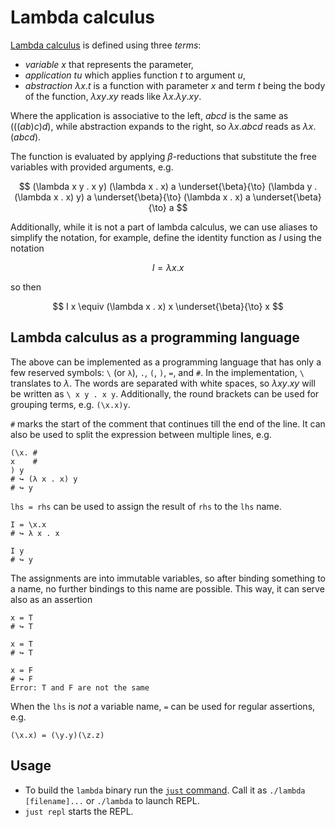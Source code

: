 # Lambda calculus

[Lambda calculus] is defined using three _terms_:

* _variable_ $x$ that represents the parameter,
* _application_ $t  u$ which applies function $t$ to argument $u$,
* _abstraction_ $\lambda x . t$ is a function with parameter $x$ and term $t$ being the body of the function,
  $\lambda x y . x y$ reads like $\lambda x . \lambda y . x y$.

Where the application is associative to the left, $a b c d$ is the same as $(((a b) c) d)$, while abstraction expands to the right, so 
$\lambda x . a b c d$ reads as $\lambda x . (a b c d)$. 

The function is evaluated by applying $\beta$-reductions that substitute the free variables with provided arguments, e.g.

$$
(\lambda x y . x y) (\lambda x . x) a \underset{\beta}{\to}
(\lambda y . (\lambda x . x) y) a \underset{\beta}{\to}
(\lambda x . x) a \underset{\beta}{\to}
a
$$

Additionally, while it is not a part of lambda calculus, we can use aliases to simplify the notation, for example,
define the identity function as $I$ using the notation

$$
I = \lambda x . x
$$

so then

$$
I x \equiv (\lambda x . x) x \underset{\beta}{\to} x
$$

## Lambda calculus as a programming language

The above can be implemented as a programming language that has only a few reserved symbols: `\` (or `λ`), `.`, `(`, `)`, `=`, 
and `#`. In the implementation, `\` translates to $\lambda$. The words are separated
with white spaces, so $\lambda xy.xy$ will be written as `\ x y . x y`. Additionally, the round brackets can be used
for grouping terms, e.g. `(\x.x)y`. 



`#` marks the start of the comment that continues till the end of the line. It can also 
be used to split the expression between multiple lines, e.g.

```
(\x. # 
x    #
) y 
# ↪ (λ x . x) y
# ↪ y
```

`lhs = rhs` can be used to assign the result of `rhs` to the `lhs` name. 

```
I = \x.x
# ↪ λ x . x

I y
# ↪ y
```

The assignments are into immutable variables, so after binding something to a name, no further bindings to this name are possible. This way, it can serve also as an assertion

```
x = T
# ↪ T

x = T 
# ↪ T 

x = F 
# ↪ F
Error: T and F are not the same
```

When the `lhs` is *not* a variable name, `=` can be used for regular assertions, e.g.

```
(\x.x) = (\y.y)(\z.z)
```

## Usage

* To build the `lambda` binary run the [`just` command]. Call it as `./lambda [filename]...` or `./lambda` to launch REPL.
* `just repl` starts the REPL.


 [Lambda calculus]: https://en.wikipedia.org/wiki/Lambda_calculus
 [`just` command]: https://github.com/casey/just
